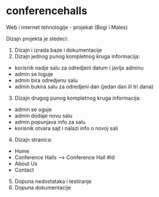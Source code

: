 # conferencehalls
Web i internet tehnologije - projekat (Bogi i Males)

Dizajn projekta je sledeci:
1) Dizajn i izrada baze i dokumentacije
2) Dizajn jednog punog kompletnog kruga informacija:
  - korisnik nadje salu za odredjeni datum i javlja adminu
  - admin se loguje
  - admin bira odredjenu salu
  - admin bukira salu za odredjeni dan (jedan dan ili tri dana)
3) Dizajn drugog punog kompletnog kruga informacija:
  - admin se oguje
  - admin dodaje novu salu
  - admin popunjava info za salu
  - korisnik otvara sajt i nalazi info o novoj sali
4) Dizajn stranica:
  - Home
  - Conference Halls --> Conference Hall #id
  - About Us
  - Contact
5) Dopuna nedostataka i testiranje
6) Dopuna dokumentacije

